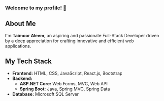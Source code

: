### Welcome to my profile! 👋

## About Me

I'm **Taimoor Aleem**, an aspiring and passionate Full-Stack Developer driven by a deep appreciation for crafting innovative and efficient web applications.

## My Tech Stack

- **Frontend:** HTML, CSS, JavaScript, React.js, Bootstrap
- **Backend:** 
  - **ASP.NET Core:** Web Forms, MVC, Web API
  - **Spring Boot:** Java, Spring MVC, Spring Data
- **Database:** Microsoft SQL Server

